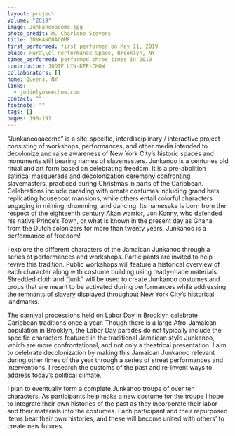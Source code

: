 ```yaml
---
layout: project
volume: "2019"
image: Junkanooacome.jpg
photo_credit: M. Charlene Stevens
title: JUNKANOOACOME
first_performed: first performed on May 11, 2019
place: Para\\el Performance Space, Brooklyn, NY
times_performed: performed three times in 2019
contributor: JODIE LYN-KEE-CHOW
collaborators: []
home: Queens, NY
links:
  - jodielynkeechow.com
contact: ""
footnote: ""
tags: []
pages: 190-191
---
```


“Junkanooaacome” is a site-specific, interdisciplinary / interactive project consisting of workshops, performances, and other media intended to decolonize and raise awareness of New York City’s historic spaces and monuments still bearing names of slavemasters. Junkanoo is a centuries old ritual and art form based on celebrating freedom. It is a pre-abolition satirical masquerade and decolonization ceremony confronting slavemasters, practiced during Christmas in parts of the Caribbean. Celebrations include parading with ornate costumes including grand hats replicating houseboat mansions, while others entail colorful characters engaging in miming, drumming, and dancing. Its namesake is born from the respect of the eighteenth century Akan warrior, Jon Konny, who defended his native Prince’s Town, or what is known in the present day as Ghana, from the Dutch colonizers for more than twenty years. Junkanoo is a performance of freedom!

I explore the different characters of the Jamaican Junkanoo through a series of performances and workshops. Participants are invited to help revive this tradition. Public workshops will feature a historical overview of each character along with costume building using ready-made materials. Shredded cloth and “junk” will be used to create Junkanoo costumes and props that are meant to be activated during performances while addressing the remnants of slavery displayed throughout New York City’s historical landmarks.

The carnival processions held on Labor Day in Brooklyn celebrate Caribbean traditions once a year. Though there is a large Afro-Jamaican population in Brooklyn, the Labor Day parades do not typically include the specific characters featured in the traditional Jamaican style Junkanoo, which are more confrontational, and not only a theatrical presentation. I aim to celebrate decolonization by making this Jamaican Junkanoo relevant during other times of the year through a series of street performances and interventions. I research the customs of the past and re-invent ways to address today’s political climate.

I plan to eventually form a complete Junkanoo troupe of over ten characters. As participants help make a new costume for the troupe I hope to integrate their own histories of the past as they incorporate their labor and their materials into the costumes. Each participant and their repurposed items bear their own histories, and these will become united with others’ to create new futures.
